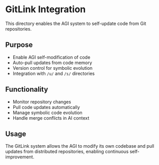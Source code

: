 # GitLink Integration

This directory enables the AGI system to self-update code from Git repositories.

## Purpose

- Enable AGI self-modification of code
- Auto-pull updates from code memory
- Version control for symbolic evolution
- Integration with `/u/` and `/s/` directories

## Functionality

- Monitor repository changes
- Pull code updates automatically  
- Manage symbolic code evolution
- Handle merge conflicts in AI context

## Usage

The GitLink system allows the AGI to modify its own codebase and pull updates from distributed repositories, enabling continuous self-improvement.